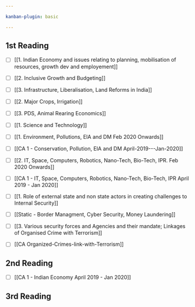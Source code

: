 ```yaml
---

kanban-plugin: basic

---
```


## 1st Reading

- [ ] [[1. Indian Economy and issues relating to planning, mobilisation of resources, growth dev and employement]]
- [ ] [[2. Inclusive Growth and Budgeting]]
- [ ] [[3. Infrastructure, Liberalisation, Land Reforms in India]]
- [ ] [[2. Major Crops, Irrigation]]
- [ ] [[3. PDS, Animal Rearing Economics]]
- [ ] [[1. Science and Technology]]
- [ ] [[1. Environment, Pollutions, EIA and DM Feb 2020 Onwards]]
- [ ] [[CA 1 - Conservation, Pollution, EIA and DM April-2019---Jan-2020]]
- [ ] [[2. IT, Space, Computers, Robotics, Nano-Tech, Bio-Tech, IPR. Feb 2020 Onwards]]
- [ ] [[CA 1 - IT, Space, Computers, Robotics, Nano-Tech, Bio-Tech, IPR April 2019 - Jan 2020]]
- [ ] [[1. Role of external state and non state actors in creating challenges to Internal Security]]
- [ ] [[Static - Border Managment, Cyber Security, Money Laundering]]
- [ ] [[3. Various security forces and Agencies and their mandate; Linkages of Organised Crime with Terrorism]]
- [ ] [[CA Organized-Crimes-link-with-Terrorism]]


## 2nd Reading

- [ ] [[CA 1 - Indian Economy April 2019 - Jan 2020]]


## 3rd Reading




